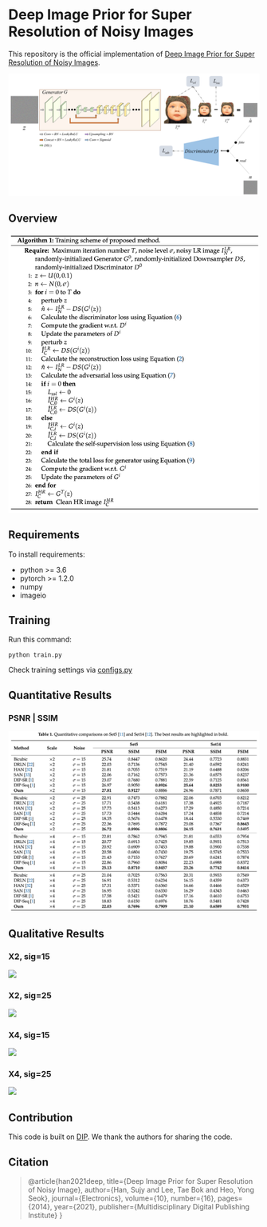 # Deep Image Prior for Super Resolution of Noisy Images

This repository is the official implementation of [Deep Image Prior for Super Resolution of Noisy Images](https://doi.org/10.3390/electronics10162014). 

<img src="fig/fig2.png">

## Overview

<img src="fig/alg.png">

## Requirements

To install requirements:

- python >= 3.6
- pytorch >= 1.2.0
- numpy
- imageio

## Training

Run this command:

```train
python train.py
```

Check training settings via [configs.py](https://github.com/sujyQ/DIPforSRofNoisyImages/blob/42b1d4d6d9ab4cfd651cc9cf2620ddb0dc5ada7b/configs.py)

## Quantitative Results

### PSNR | SSIM
<img src="fig/tab1.png">

## Qualitative Results

### X2, sig=15
<img src="fig/fig3.png">

### X2, sig=25
<img src="fig/fig4.png">

### X4, sig=15
<img src="fig/fig5.png">

### X4, sig=25
<img src="fig/fig6.png">

## Contribution

This code is built on [DIP](https://github.com/DmitryUlyanov/deep-image-prior). We thank the authors for sharing the code.

## Citation

>@article{han2021deep,
>  title={Deep Image Prior for Super Resolution of Noisy Image},
>  author={Han, Sujy and Lee, Tae Bok and Heo, Yong Seok},
>  journal={Electronics},
>  volume={10},
>  number={16},
>  pages={2014},
>  year={2021},
>  publisher={Multidisciplinary Digital Publishing Institute}
>}